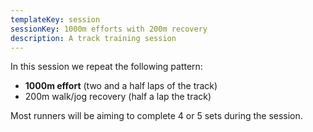 ```yaml
---
templateKey: session
sessionKey: 1000m efforts with 200m recovery
description: A track training session
---
```

In this session we repeat the following pattern:

* **1000m effort** (two and a half laps of the track)
* 200m walk/jog recovery (half a lap the track)

Most runners will be aiming to complete 4 or 5 sets during the session.

